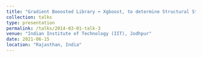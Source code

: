 ```yaml
---
title: "Gradient Booosted Library ➡️ Xgboost, to determine Structural Steel-columns 🏛️ Fire-Resistance 🔥"
collection: talks
type: presentation
permalink: /talks/2014-03-01-talk-3
venue: "Indian Institute of Technology (IIT), Jodhpur"
date: 2021-06-15
location: "Rajasthan, India"
---
```

